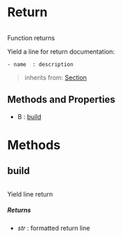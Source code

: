 # Return

``` python

```

Function returns

Yield a line for return documentation:
```
- name  : description
```




> inherits from: [Section](section.md) 

## Methods and Properties
- B : [build](#build) 

# Methods

## build

``` python

```

Yield line return



##### Returns

- _str_ : formatted return line



